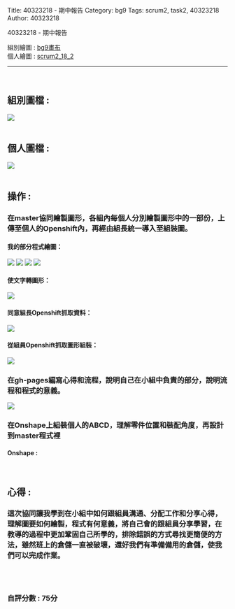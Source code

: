 Title: 40323218 - 期中報告
Category: bg9
Tags: scrum2, task2, 40323218
Author: 40323218


40323218 - 期中報告

<!-- PELICAN_END_SUMMARY -->

組別繪圖 : <a href="http://2016spring-40323250.rhcloud.com/bg9/task2_homework">bg9畫布</a> 
</br>
個人繪圖 : <a href="http://2016spring-40323218.rhcloud.com/bg9/scrum2_18_2">scrum2_18_2</a> 
<hr>
</br>
<h2>組別圖檔 :</h2> 
<img src="./../files/bg9/bg9.png">
</br>
</br>
<h2>個人圖檔 : </h2>
<img src="./../files/bg9/40323218/18_2.png">
</br>
</br>
<h2>操作 :</h2>
<h3>在master協同繪製圖形，各組內每個人分別繪製圖形中的一部份，上傳至個人的Openshift內，再經由組長統一導入至組裝圖。</h3>
<h4>我的部分程式繪圖：</h4>
<img src="./../files/bg9/40323218/18_5.png">
<img src="./../files/bg9/40323218/18_6.png">
<img src="./../files/bg9/40323218/18_7.png">
<img src="./../files/bg9/40323218/18_8.png">
<h4>使文字轉圖形：</h4>
<img src="./../files/bg9/40323218/18_4.png">
<h4>同意組長Openshift抓取資料：</h4>
<img src="./../files/bg9/40323218/18_3.png">
<h4>從組員Openshift抓取圖形組裝：</h4>
<img src="./../files/bg9/40323218/18_9.png">
<h3>在gh-pages編寫心得和流程，說明自己在小組中負責的部分，說明流程和程式的意義。</h3>
<img src="./../files/bg9/40323218/18_10.png">
<h3>在Onshape上組裝個人的ABCD，理解零件位置和裝配角度，再設計到master程式裡</h3>
<h4>Onshape : </h4>
<script src="https://embed.github.com/view/3d/40323250/bg9_cdw2/gh-pages/files/bg9/40323218/40323218.stl"></script>
</br>
<h2>心得 : </h2>
<h3>這次協同讓我學到在小組中如何跟組員溝通、分配工作和分享心得，理解圖要如何繪製，程式有何意義，將自己會的跟組員分享學習，在教導的過程中更加鞏固自己所學的，排除錯誤的方式尋找更簡便的方法，雖然班上的倉儲一直被破壞，還好我們有準備備用的倉儲，使我們可以完成作業。</h3>
</br>
</br>
<h3>自評分數 : 75分</h3>

